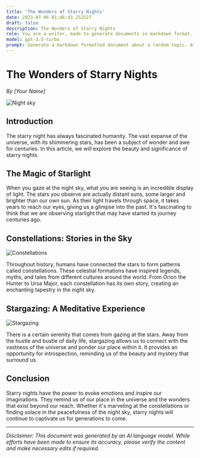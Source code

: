 ```yaml
---
title: 'The Wonders of Starry Nights'
date: 2023-07-06 01:46:43.252527
draft: false
description: The Wonders of Starry Nights
role: You are a writer, made to generate documents in markdown format. It is very important that all of the documents you generate are in valid markdown format.
model: gpt-3.5-turbo
prompt: Generate a markdown formatted document about a random topic. At the bottom, include a disclaimer explaining that the document was generated by you. The first line of the document should be the title. Make sure that the entire document is in proper markdown format, using a mix of various tags to make the document visually appealing.
---
```


# The Wonders of Starry Nights

*By [Your Name]*

![Night sky](https://example.com/night_sky.jpg)

## Introduction

The starry night has always fascinated humanity. The vast expanse of the universe, with its shimmering stars, has been a subject of wonder and awe for centuries. In this article, we will explore the beauty and significance of starry nights.

## The Magic of Starlight

When you gaze at the night sky, what you are seeing is an incredible display of light. The stars you observe are actually distant suns, some larger and brighter than our own sun. As their light travels through space, it takes years to reach our eyes, giving us a glimpse into the past. It's fascinating to think that we are observing starlight that may have started its journey centuries ago.

## Constellations: Stories in the Sky

![Constellations](https://example.com/constellations.jpg)

Throughout history, humans have connected the stars to form patterns called constellations. These celestial formations have inspired legends, myths, and tales from different cultures around the world. From Orion the Hunter to Ursa Major, each constellation has its own story, creating an enchanting tapestry in the night sky.

## Stargazing: A Meditative Experience

![Stargazing](https://example.com/stargazing.jpg)

There is a certain serenity that comes from gazing at the stars. Away from the hustle and bustle of daily life, stargazing allows us to connect with the vastness of the universe and ponder our place within it. It provides an opportunity for introspection, reminding us of the beauty and mystery that surround us.

## Conclusion

Starry nights have the power to evoke emotions and inspire our imaginations. They remind us of our place in the universe and the wonders that exist beyond our reach. Whether it's marveling at the constellations or finding solace in the peacefulness of the night sky, starry nights will continue to captivate us for generations to come.

---

*Disclaimer: This document was generated by an AI language model. While efforts have been made to ensure its accuracy, please verify the content and make necessary edits if required.*